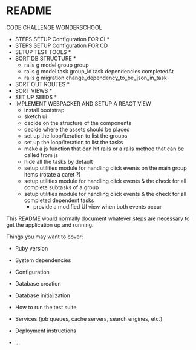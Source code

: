 # README


CODE CHALLENGE WONDERSCHOOL

- STEPS SETUP Configuration FOR CI *
- STEPS SETUP Configuration FOR CD
- SETUP TEST TOOLS *
- SORT DB STRUCTURE *
  * rails g model group group
  * rails g model task group_id task dependencies completedAt
  * rails g migration change_dependency_to_be_json_in_task
- SORT OUT ROUTES *
- SORT VIEWS *
- SET UP SEEDS *
- IMPLEMENT WEBPACKER AND SETUP A REACT VIEW
  * install bootstrap
  * sketch ui
  * decide on the structure of the components
  * decide where the assets should be placed
  * set up the loop/iteration to list the groups
  * set up the loop/iteration to list the tasks
  * make a js function that can hit rails or a rails method that can be called from js
  * hide all the tasks by default
  * setup utilities module for handling click events on the main group items (rotate a caret ?)
  * setup utilities module for handling click events & the check for all complete subtasks of a group
  * setup utilities module for handling click events & the check for all completed dependent tasks
    * provide a modified UI view when both events occur




This README would normally document whatever steps are necessary to get the
application up and running.

Things you may want to cover:

* Ruby version

* System dependencies

* Configuration

* Database creation

* Database initialization

* How to run the test suite

* Services (job queues, cache servers, search engines, etc.)

* Deployment instructions

* ...
